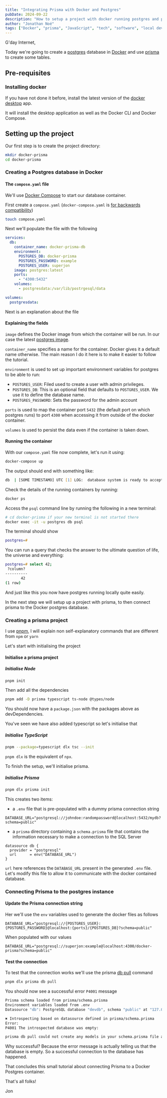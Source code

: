 ```yaml
---
title: "Integrating Prisma with Docker and Postgres"
pubDate: 2024-09-22
description: "How to setup a project with docker running postgres and prisma"
author: "Jonathan Noé"
tags: ["Docker", "prisma", "JavaScript", "tech", "software", "local dev", "postgres", "node"]
---
```


G'day Internet,

Today we're going to create a [postgres](https://www.postgresql.org/) database in [Docker](https://www.docker.com/) and use [prisma](https://www.prisma.io/) to create some tables.

## Pre-requisites

### Installing docker

If you have not done it before, install the latest version of the [docker desktop](https://www.docker.com/products/docker-desktop/) app.

It will install the desktop application as well as the Docker CLI and Docker Compose.

## Setting up the project

Our first step is to create the project directory:

```zsh
mkdir docker-prisma
cd docker-prisma
```

### Creating a Postgres database in Docker

#### The `compose.yaml` file

We'll use [Docker Compose](https://docs.docker.com/compose/) to start our database container.

First create a `compose.yaml` (`docker-compose.yaml` is [for backwards compatibility](https://docs.docker.com/compose/compose-application-model/#:~:text=Compose%20also%20supports-,docker%2Dcompose.yaml,.,-You%20can%20use))

```zsh
touch compose.yaml
```

Next we'll populate the file with the following

```yaml
services:
  db:
    container_name: docker-prisma-db
    environment:
      POSTGRES_DB: docker-prisma
      POSTGRES_PASSWORD: example
      POSTGRES_USER: superjon
    image: postgres:latest
    ports:
      - "4300:5432"
    volumes:
      - postgresdata:/var/lib/postrgesql/data

volumes:
  postgresdata:
```

Next is an explanation about the file

#### Explaining the fields

`image` defines the Docker image from which the container will be run. In our case the latest [postgres image](https://hub.docker.com/_/postgres).

`container_name` specifies a name for the container. Docker gives it a default name otherwise. The main reason I do it here is to make it easier to follow the tutorial.

`environment` is used to set up important environment variables for postgres to be able to run:

- `POSTGRES_USER`: Filed used to create a user with admin privileges.
- `POSTGRES_DB`: This is an optional field that defaults to `POSTGRES_USER`. We use it to define the database name.
- `POSTGRES_PASSWORD`: Sets the password for the admin account

`ports` is used to map the container port `5432` (the default port on which postgres runs) to port `4300` when accessing it from outside of the docker container.

`volumes` is used to persist the data even if the container is taken down.

#### Running the container

With our `compose.yaml` file now complete, let's run it using:

```zsh
docker-compose up
```

The output should end with something like:

```zsh
db  | [SOME TIMESTAMO] UTC [1] LOG:  database system is ready to accept connections
```

Check the details of the running containers by running:

```zsh
docker ps
```

Access the `psql` command line by running the following in a new terminal:

```zsh
# cd docker-prisma if your new terminal is not started there
docker exec -it -u postgres db psql
```

The terminal should show

```zsh
postgres=# 
```

You can run a query that checks the answer to the ultimate question of life, the universe and everything:

```zsh
postgres=# select 42;
 ?column? 
----------
       42
(1 row)
```

And just like this you now have postgres running locally quite easily.

In the next step we will setup up a project with prisma, to then connect prisma to the Docker postgres database.

### Creating a prisma project

I use [pnpm](https://pnpm.io/), I will explain non self-explanatory commands that are different from `npm` or `yarn`

Let's start with initialising the project

#### Initialise a prisma project

##### Initialise Node

```zsh
pnpm init
```

Then add all the dependencies

```zsh
pnpm add -D prisma typescript ts-node @types/node
```

You should now have a `package.json` with the packages above as devDependencies.

You've seen we have also added typescript so let's initialise that

##### Initialise TypeScript

```zsh
pnpm --package=typescript dlx tsc --init
```

`pnpm dlx` is the equivalent of `npx`.

To finish the setup, we'll initialise prisma.

##### Initialise Prisma

```zsh
pnpm dlx prisma init
```

This creates two items:

- a `.env` file that is pre-populated with a dummy prisma connection string

```
DATABASE_URL="postgresql://johndoe:randompassword@localhost:5432/mydb?schema=public"
```

- a `prisma` directory containing a `schema.prisma` file that contains the information necessary to make a connection to the SQL Server

```prisma
datasource db {
  provider = "postgresql"
  url      = env("DATABASE_URL")
}
```

`url` here references the `DATABASE_URL` present in the generated `.env` file. Let's modify this file to allow it to communicate with the docker contained database.

### Connecting Prisma to the postgres instance

#### Update the Prisma connection string

Her we'll use the `env` variables used to generate the docker files as follows

```text
DATABASE_URL="postgresql://{POSTGRES_USER}:{POSTGRES_PASSWORD}@localhost:{ports}/{POSTGRES_DB}?schema=public"
```

When populated with our values

```text
DATABASE_URL="postgresql://superjon:example@localhost:4300/docker-prisma?schema=public"
```

#### Test the connection

To test that the connection works we'll use the prisma [db pull](https://www.prisma.io/docs/orm/prisma-schema/introspection#the-prisma-db-pull-command) command

```zsh
pnpm dlx prisma db pull
```

You should now see a successful error `P4001` message

```zsh
Prisma schema loaded from prisma/schema.prisma
Environment variables loaded from .env
Datasource "db": PostgreSQL database "devdb", schema "public" at "127.0.0.1:4300"

✖ Introspecting based on datasource defined in prisma/schema.prisma
Error: 
P4001 The introspected database was empty:

prisma db pull could not create any models in your schema.prisma file and you will not be able to generate Prisma Client with the prisma generate command.
```

Why successful? Because the error message is actually telling us that the database is empty. So a successful connection to the database has happened.

That concludes this small tutorial about connecting Prisma to a Docker Postgres container.

That's all folks!

Jon
